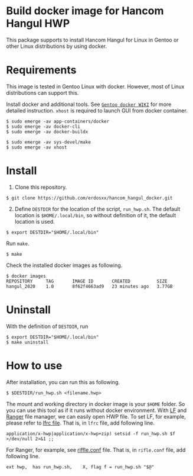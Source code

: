 # Build docker image for Hancom Hangul HWP

This package supports to install Hancom Hangul for Linux in Gentoo or
other Linux distributions by using docker.

# Requirements

This image is tested in Gentoo Linux with docker.
However, most of Linux distributions can support this.

Install docker and additional tools.
See [`Gentoo docker WIKI`](https://wiki.gentoo.org/wiki/Docker) for more detailed instruction.
`xhost` is required to launch GUI from docker container.

```shell
$ sudo emerge -av app-containers/docker
$ sudo emerge -av docker-cli
$ sudo emerge -av docker-buildx

$ sudo emerge -av sys-devel/make
$ sudo emerge -av xhost
```

# Install

1. Clone this repository.

```shell
$ git clone https://github.com/erdosxx/hancom_hangul_docker.git

```

2. Define `DESTDIR` for the location of the script, `run_hwp.sh`.
   The default location is `$HOME/.local/bin`, so without definition of it,
   the default location is used.

```shell
$ export DESTDIR="$HOME/.local/bin"
```

Run `make`.

```shell
$ make
```

Check the installed docker images as following.

```shell
$ docker images
REPOSITORY     TAG       IMAGE ID       CREATED          SIZE
hangul_2020    1.0       8f62f4663ad9   23 minutes ago   3.77GB
```

# Uninstall

With the definition of `DESTDIR`, run

```shell
$ export DESTDIR="$HOME/.local/bin"
$ make uninstall
```

# How to use

After installation, you can run this as following.

```shell
$ $DESTDIR/run_hwp.sh <filename.hwp>

```

The mount and working directory in docker image is your `$HOME` folder. So
you can use this tool as if it runs without docker environment.
With [LF](https://github.com/gokcehan/lf) and [Ranger](https://github.com/ranger/ranger)
file manager, we can easily open HWP file.
To set LF, for example, please refer to [lfrc file](https://github.com/erdosxx/evoagile_configs/blob/master/lf/.config/lf/lfrc). That is, in `lfrc` file, add following line.

```shell
application/x-hwp|application/x-hwp+zip) setsid -f run_hwp.sh $f >/dev/null 2>&1 ;;
```

For Ranger, for example, see [riffle.conf](https://github.com/erdosxx/evoagile_configs/blob/master/ranger/.config/ranger/rifle.conf) file.
That is, in `rifle.conf` file, add following line.

```shell
ext hwp,  has run_hwp.sh,    X, flag f = run_hwp.sh "$@"
```
